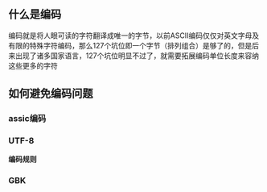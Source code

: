 ## 什么是编码

编码就是将人眼可读的字符翻译成唯一的字节，以前ASCII编码仅仅对英文字母及有限的特殊字符编码，那么127个坑位即一个字节（排列组合）是够了的，但是后来出现了诸多国家语言，127个坑位明显不过了，就需要拓展编码单位长度来容纳这些更多的字符

## 如何避免编码问题

### assic编码

### UTF-8

**编码规则**

### GBK

